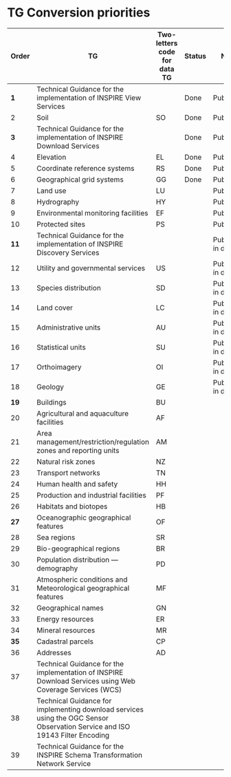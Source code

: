 # TG Conversion priorities

|Order|TG|Two-letters code for data TG|Status|Note|
|----|------------------------------------------------|-----|----|-------------|
|**1**|Technical Guidance for the implementation of INSPIRE View Services| |Done|Published|
|2|Soil|SO|Done|Published|
|**3**|Technical Guidance for the implementation of INSPIRE Download Services| |Done|Published|
|4|Elevation|EL|Done|Published|
|5|Coordinate reference systems|RS|Done|Published|
|6|Geographical grid systems|GG|Done|Published|
|7|Land use|LU||Published
|8|Hydrography|HY||Published|
|9|Environmental monitoring facilities|EF||Published|
|10|Protected sites|PS||Published|
|**11**|Technical Guidance for the implementation of INSPIRE Discovery Services|||Published in draft|
|12|Utility and governmental services|US||Published in draft|
|13|Species distribution|SD||Published in draft|
|14|Land cover|LC||Published in draft|
|15|Administrative units|AU||Published in draft|
|16|Statistical units|SU||Published in draft|
|17|Orthoimagery|OI||Published in draft|
|18|Geology|GE||Published in draft|
|**19**|Buildings|BU|
|20|Agricultural and aquaculture facilities|AF|
|21|Area management/restriction/regulation zones and reporting units|AM|
|22|Natural risk zones|NZ|
|23|Transport networks|TN|
|24|Human health and safety|HH|
|25|Production and industrial facilities|PF|
|26|Habitats and biotopes|HB|
|**27**|Oceanographic geographical features|OF|
|28|Sea regions|SR|
|29|Bio-geographical regions|BR|
|30|Population distribution — demography|PD|
|31|Atmospheric conditions and Meteorological geographical features|MF|
|32|Geographical names|GN|
|33|Energy resources|ER|
|34|Mineral resources|MR|
|**35**|Cadastral parcels|CP|
|36|Addresses|AD|
|37|Technical Guidance for the implementation of INSPIRE Download Services using Web Coverage Services (WCS)| |
|38|Technical Guidance for implementing download services using the OGC Sensor Observation Service and ISO 19143 Filter Encoding| |
|39|Technical Guidance for the INSPIRE Schema Transformation Network Service| |
